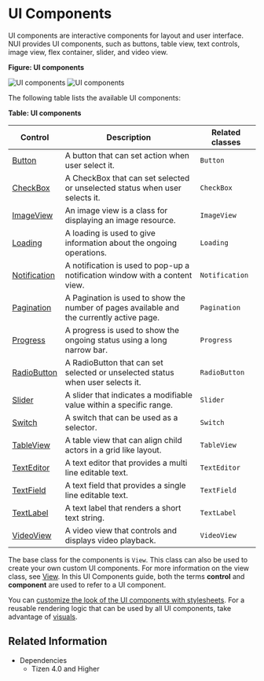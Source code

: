 # UI Components

UI components are interactive components for layout and user interface. NUI provides UI components, such as buttons, table view, text controls, image view, flex container, slider, and video view.

**Figure: UI components**

![UI components](./media/button.png) ![UI components](./media/popup.png)


The following table lists the available UI components:

**Table: UI components**

| Control                              | Description                              | Related classes                          |
| ------------------------------------ | ---------------------------------------- | ---------------------------------------- |
| [Button](./nui-components/Button.md) | A button that can set action when user select it. | `Button`                |
| [CheckBox](./nui-components/CheckBox.md) | A CheckBox that can set selected or unselected status when user selects it. | `CheckBox`                |
| [ImageView](./imageview.md)          | An image view is a class for displaying an image resource.   | `ImageView`                   |
| [Loading](./nui-components/Loading.md) | A loading is used to give information about the ongoing operations. | `Loading`                |
| [Notification](./nui-components/Notification.md) | A notification is used to pop-up a notification window with a content view. | `Notification`                |
| [Pagination](./nui-components/Pagination.md) | A Pagination is used to show the number of pages available and the currently active page. | `Pagination`                |
| [Progress](./nui-components/Progress.md) | A progress is used to show the ongoing status using a long narrow bar. | `Progress`                |
| [RadioButton](./nui-components/RadioButton.md) | A RadioButton that can set selected or unselected status when user selects it. | `RadioButton`                |
| [Slider](./nui-components/Slider.md) | A slider that indicates a modifiable value within a specific range. | `Slider`                   |
| [Switch](./nui-components/Switch.md) | A switch that can be used as a selector. | `Switch`                |
| [TableView](./tableview.md)          | A table view that can align child actors in a grid like layout. | `TableView`             |
| [TextEditor](./texteditor.md)        | A text editor that provides a multi line editable text. | `TextEditor`                |
| [TextField](./textfield.md)          | A text field that provides a single line editable text. | `TextField`                 |
| [TextLabel](./textlabel.md)          | A text label that renders a short text string. | `TextLabel`                |
| [VideoView](./videoview.md)          | A video view that controls and displays video playback. | `VideoView`                 |

The base class for the components is `View`. This class can also be used to create your own custom UI components. For more information on the view class, see [View](./view.md). In this UI Components guide, both the terms **control** and **component** are used to refer to a UI component.

You can [customize the look of the UI components with stylesheets](./styling-controls-with-JSON.md). For a reusable rendering logic that can be used by all UI components, take advantage of [visuals](./visuals.md).


## Related Information
- Dependencies
  -   Tizen 4.0 and Higher